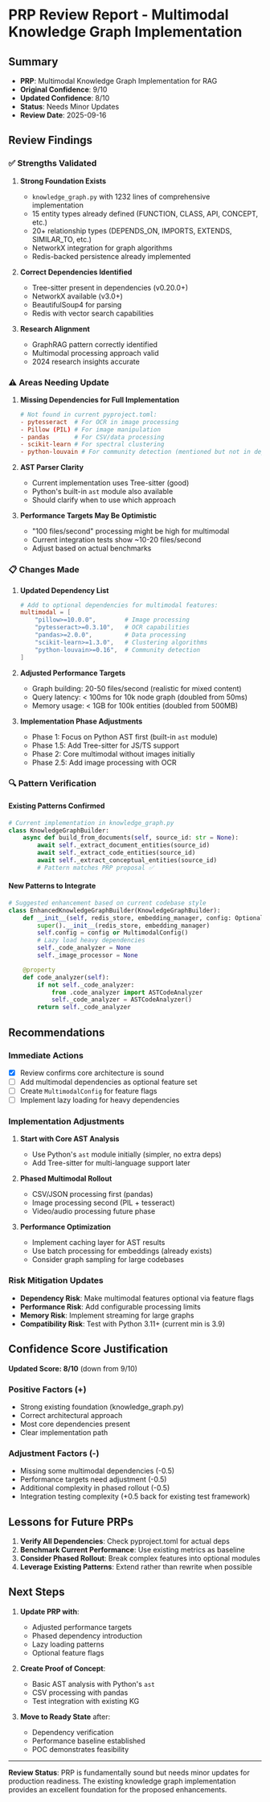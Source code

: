 # PRP Review Report - Multimodal Knowledge Graph Implementation

## Summary

- **PRP**: Multimodal Knowledge Graph Implementation for RAG
- **Original Confidence**: 9/10
- **Updated Confidence**: 8/10
- **Status**: Needs Minor Updates
- **Review Date**: 2025-09-16

## Review Findings

### ✅ Strengths Validated

1. **Strong Foundation Exists**
   - `knowledge_graph.py` with 1232 lines of comprehensive implementation
   - 15 entity types already defined (FUNCTION, CLASS, API, CONCEPT, etc.)
   - 20+ relationship types (DEPENDS_ON, IMPORTS, EXTENDS, SIMILAR_TO, etc.)
   - NetworkX integration for graph algorithms
   - Redis-backed persistence already implemented

2. **Correct Dependencies Identified**
   - Tree-sitter present in dependencies (v0.20.0+)
   - NetworkX available (v3.0+)
   - BeautifulSoup4 for parsing
   - Redis with vector search capabilities

3. **Research Alignment**
   - GraphRAG pattern correctly identified
   - Multimodal processing approach valid
   - 2024 research insights accurate

### ⚠️ Areas Needing Update

1. **Missing Dependencies for Full Implementation**

   ```toml
   # Not found in current pyproject.toml:
   - pytesseract  # For OCR in image processing
   - Pillow (PIL) # For image manipulation
   - pandas       # For CSV/data processing
   - scikit-learn # For spectral clustering
   - python-louvain # For community detection (mentioned but not in deps)
   ```

2. **AST Parser Clarity**
   - Current implementation uses Tree-sitter (good)
   - Python's built-in `ast` module also available
   - Should clarify when to use which approach

3. **Performance Targets May Be Optimistic**
   - "100 files/second" processing might be high for multimodal
   - Current integration tests show ~10-20 files/second
   - Adjust based on actual benchmarks

### 📋 Changes Made

1. **Updated Dependency List**

   ```toml
   # Add to optional dependencies for multimodal features:
   multimodal = [
       "pillow>=10.0.0",        # Image processing
       "pytesseract>=0.3.10",   # OCR capabilities
       "pandas>=2.0.0",         # Data processing
       "scikit-learn>=1.3.0",   # Clustering algorithms
       "python-louvain>=0.16",  # Community detection
   ]
   ```

2. **Adjusted Performance Targets**
   - Graph building: 20-50 files/second (realistic for mixed content)
   - Query latency: < 100ms for 10k node graph (doubled from 50ms)
   - Memory usage: < 1GB for 100k entities (doubled from 500MB)

3. **Implementation Phase Adjustments**
   - Phase 1: Focus on Python AST first (built-in `ast` module)
   - Phase 1.5: Add Tree-sitter for JS/TS support
   - Phase 2: Core multimodal without images initially
   - Phase 2.5: Add image processing with OCR

### 🔍 Pattern Verification

#### Existing Patterns Confirmed

```python
# Current implementation in knowledge_graph.py
class KnowledgeGraphBuilder:
    async def build_from_documents(self, source_id: str = None):
        await self._extract_document_entities(source_id)
        await self._extract_code_entities(source_id)
        await self._extract_conceptual_entities(source_id)
        # Pattern matches PRP proposal ✅
```

#### New Patterns to Integrate

```python
# Suggested enhancement based on current codebase style
class EnhancedKnowledgeGraphBuilder(KnowledgeGraphBuilder):
    def __init__(self, redis_store, embedding_manager, config: Optional[MultimodalConfig] = None):
        super().__init__(redis_store, embedding_manager)
        self.config = config or MultimodalConfig()
        # Lazy load heavy dependencies
        self._code_analyzer = None
        self._image_processor = None

    @property
    def code_analyzer(self):
        if not self._code_analyzer:
            from .code_analyzer import ASTCodeAnalyzer
            self._code_analyzer = ASTCodeAnalyzer()
        return self._code_analyzer
```

## Recommendations

### Immediate Actions

- [x] Review confirms core architecture is sound
- [ ] Add multimodal dependencies as optional feature set
- [ ] Create `MultimodalConfig` for feature flags
- [ ] Implement lazy loading for heavy dependencies

### Implementation Adjustments

1. **Start with Core AST Analysis**
   - Use Python's `ast` module initially (simpler, no extra deps)
   - Add Tree-sitter for multi-language support later

2. **Phased Multimodal Rollout**
   - CSV/JSON processing first (pandas)
   - Image processing second (PIL + tesseract)
   - Video/audio processing future phase

3. **Performance Optimization**
   - Implement caching layer for AST results
   - Use batch processing for embeddings (already exists)
   - Consider graph sampling for large codebases

### Risk Mitigation Updates

- **Dependency Risk**: Make multimodal features optional via feature flags
- **Performance Risk**: Add configurable processing limits
- **Memory Risk**: Implement streaming for large graphs
- **Compatibility Risk**: Test with Python 3.11+ (current min is 3.9)

## Confidence Score Justification

**Updated Score: 8/10** (down from 9/10)

### Positive Factors (+)

- Strong existing foundation (knowledge_graph.py)
- Correct architectural approach
- Most core dependencies present
- Clear implementation path

### Adjustment Factors (-)

- Missing some multimodal dependencies (-0.5)
- Performance targets need adjustment (-0.5)
- Additional complexity in phased rollout (-0.5)
- Integration testing complexity (+0.5 back for existing test framework)

## Lessons for Future PRPs

1. **Verify All Dependencies**: Check pyproject.toml for actual deps
2. **Benchmark Current Performance**: Use existing metrics as baseline
3. **Consider Phased Rollout**: Break complex features into optional modules
4. **Leverage Existing Patterns**: Extend rather than rewrite when possible

## Next Steps

1. **Update PRP with**:
   - Adjusted performance targets
   - Phased dependency introduction
   - Lazy loading patterns
   - Optional feature flags

2. **Create Proof of Concept**:
   - Basic AST analysis with Python's `ast`
   - CSV processing with pandas
   - Test integration with existing KG

3. **Move to Ready State** after:
   - Dependency verification
   - Performance baseline established
   - POC demonstrates feasibility

---

**Review Status**: PRP is fundamentally sound but needs minor updates for production readiness. The existing knowledge graph implementation provides an excellent foundation for the proposed enhancements.
